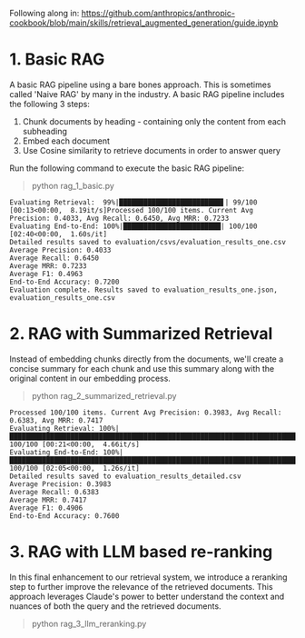 
Following along in:
https://github.com/anthropics/anthropic-cookbook/blob/main/skills/retrieval_augmented_generation/guide.ipynb

# 1. Basic RAG
A basic RAG pipeline using a bare bones approach. This is sometimes called 'Naive RAG' by many in the industry. A basic RAG pipeline includes the following 3 steps:

1. Chunk documents by heading - containing only the content from each subheading
2. Embed each document
3. Use Cosine similarity to retrieve documents in order to answer query

Run the following command to execute the basic RAG pipeline:
> python rag_1_basic.py
```
Evaluating Retrieval:  99%|█████████████████████████▋| 99/100 [00:13<00:00,  8.19it/s]Processed 100/100 items. Current Avg Precision: 0.4033, Avg Recall: 0.6450, Avg MRR: 0.7233
Evaluating End-to-End: 100%|████████████████████████| 100/100 [02:40<00:00,  1.60s/it]
Detailed results saved to evaluation/csvs/evaluation_results_one.csv
Average Precision: 0.4033
Average Recall: 0.6450
Average MRR: 0.7233
Average F1: 0.4963
End-to-End Accuracy: 0.7200
Evaluation complete. Results saved to evaluation_results_one.json, evaluation_results_one.csv
```

# 2. RAG with Summarized Retrieval
Instead of embedding chunks directly from the documents, we'll create a concise summary for each chunk and use this summary along with the original content in our embedding process.

> python rag_2_summarized_retrieval.py
```
Processed 100/100 items. Current Avg Precision: 0.3983, Avg Recall: 0.6383, Avg MRR: 0.7417
Evaluating Retrieval: 100%|█████████████████████████████████████████████████████████████████████████| 100/100 [00:21<00:00,  4.66it/s]
Evaluating End-to-End: 100%|████████████████████████████████████████████████████████████████████████| 100/100 [02:05<00:00,  1.26s/it]
Detailed results saved to evaluation_results_detailed.csv
Average Precision: 0.3983
Average Recall: 0.6383
Average MRR: 0.7417
Average F1: 0.4906
End-to-End Accuracy: 0.7600
```

# 3. RAG with LLM based re-ranking

In this final enhancement to our retrieval system, we introduce a reranking step to further improve the relevance of the retrieved documents. This approach leverages Claude's power to better understand the context and nuances of both the query and the retrieved documents.

> python rag_3_llm_reranking.py

```

```